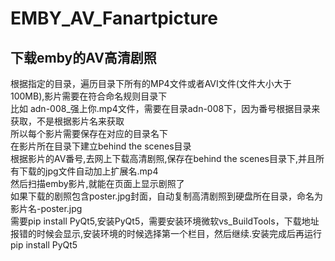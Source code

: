 # EMBY_AV_Fanartpicture
## 下载emby的AV高清剧照<br>
根据指定的目录，遍历目录下所有的MP4文件或者AVI文件(文件大小大于100MB),影片需要在符合命名规则目录下<br>
比如 adn-008_强上你.mp4文件，需要在目录adn-008下，因为番号根据目录来获取，不是根据影片名来获取<br>
所以每个影片需要保存在对应的目录名下<br>
在影片所在目录下建立behind the scenes目录<br>
根据影片的AV番号,去网上下载高清剧照,保存在behind the scenes目录下,并且所有下载的jpg文件自动加上扩展名.mp4<br>
然后扫描emby影片,就能在页面上显示剧照了<br>
如果下载的剧照包含poster.jpg封面，自动复制高清剧照到硬盘所在目录，命名为影片名-poster.jpg<br>
需要pip install PyQt5,安装PyQt5，需要安装环境微软vs_BuildTools，下载地址报错的时候会显示,安装环境的时候选择第一个栏目，然后继续.安装完成后再运行pip install PyQt5<br>
